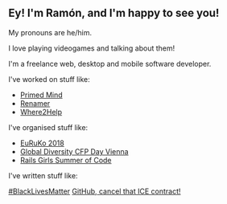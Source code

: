 ## Ey! I'm Ramón, and I'm happy to see you!

My pronouns are he/him.

I love playing videogames and talking about them!

I'm a freelance web, desktop and mobile software developer.

I've worked on stuff like:

- [Primed Mind](https://primedmind.com/)
- [Renamer](https://renamer.com/)
- [Where2Help](https://where2help.wien/)

I've organised stuff like:

- [EuRuKo 2018](https://euruko2018.org/)
- [Global Diversity CFP Day Vienna](https://www.globaldiversitycfpday.com/)
- [Rails Girls Summer of Code](https://railsgirlssummerofcode.com)

I've written stuff like:
<!--START_SECTION:rss-->
<!--END_SECTION:feed-->

[#BlackLivesMatter](https://blacklivesmatter.com/)
[GitHub, cancel that ICE contract!](https://github.com/drop-ice/dear-github-2.0)
